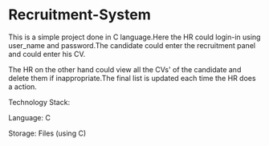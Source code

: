# Recruitment-System

This is a simple project done in C language.Here the HR could login-in using user_name and password.The candidate could enter the recruitment panel and could enter his CV.

The HR on the other hand could view all the CVs' of the candidate and delete them if inappropriate.The final list is updated each time the HR does a action.
  
Technology Stack:

  Language: C
  
  Storage: Files (using C)
